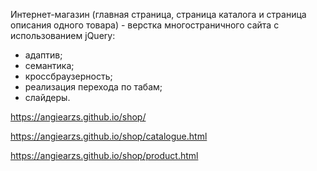 Интернет-магазин (главная страница, страница каталога и страница описания одного товара) - верстка  многостраничного сайта с использованием jQuery: 

- адаптив;
- семантика;
- кроссбраузерность;
- реализация перехода по табам;
- слайдеры.

https://angiearzs.github.io/shop/

https://angiearzs.github.io/shop/catalogue.html

https://angiearzs.github.io/shop/product.html

